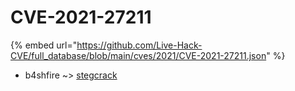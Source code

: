 # CVE-2021-27211
{% embed url="https://github.com/Live-Hack-CVE/full_database/blob/main/cves/2021/CVE-2021-27211.json" %}

* b4shfire ~> [stegcrack](https://www.alice-snow.ru/2021/database/cve-2021-27211/stegcrack-b4shfire)